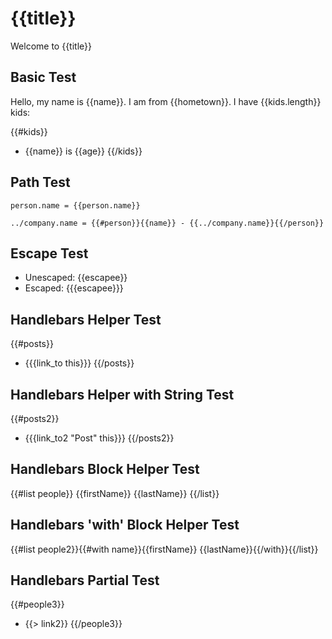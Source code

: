 # {{title}}
Welcome to {{title}}

## Basic Test

Hello, my name is {{name}}. I am from {{hometown}}.
I have {{kids.length}} kids:

{{#kids}}
 * {{name}} is {{age}}
{{/kids}}

## Path Test

```
person.name = {{person.name}}
```
```
../company.name = {{#person}}{{name}} - {{../company.name}}{{/person}}
```

## Escape Test

 * Unescaped: {{escapee}}
 * Escaped: {{{escapee}}}

## Handlebars Helper Test

{{#posts}}
 * {{{link_to this}}}
{{/posts}}


## Handlebars Helper with String Test

{{#posts2}}
 * {{{link_to2 "Post" this}}}
{{/posts2}}

## Handlebars Block Helper Test

{{#list people}}
{{firstName}} {{lastName}}
{{/list}}

## Handlebars 'with' Block Helper Test

{{#list people2}}{{#with name}}{{firstName}} {{lastName}}{{/with}}{{/list}}

## Handlebars Partial Test

{{#people3}}
 * {{> link2}}
{{/people3}}